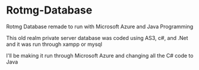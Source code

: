 # Rotmg-Database
Rotmg Database remade to run with Microsoft Azure and Java Programming

This old realm private server database was coded using AS3, c#, and .Net and it was run through xampp or mysql 

I'll be making it run through Microsoft Azure and changing all the C# code to Java

